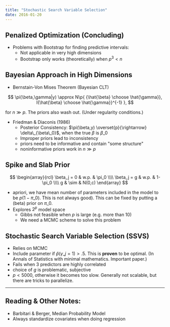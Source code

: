 ```yaml
---
title: "Stochastic Search Variable Selection"
date: 2016-01-20
---
```


## Penalized Optimization (Concluding)

- Problems with Bootstrap for finding predictive intervals:
  - Not applicable in very high dimensions
  - Bootstrap only works (theoretically) when $p^3 \lt n$

## Bayesian Approach in High Dimensions

- Bernstain-Von Mises Theorem (Bayesian CLT)

$$
  \pi(\beta,\gamma|y) \approx N\p{ {\hat{\beta} \choose \hat{\gamma}}, I{\hat{\beta} \choose \hat{\gamma}}^{-1} },
$$ 

for $n \gg p$. The priors also wash out. (Under regularity conditions.)
- Friedman & Diaconis (1986)
  - Posterior Consistency: $\pi(\beta,y) \overset{p}{\rightarrow} \delta\_{\beta\_0}$, when the true $\beta$ is $\beta\_0$
  - Improper priors lead to inconsistency
  - priors need to be informative and contain "some structure"
  - noninformative priors work in $n \gg p$

## Spike and Slab Prior

$$
  \begin{array}{rcl}
    \beta_j = 0 & w.p. & \pi_0 \\\\
    \beta_j = g & w.p. & 1-\pi_0 \\\\
    g & \sim & N(0,c)
  \end{array}
$$

- apriori, we have mean number of parameters included in the model to be $p(1-\pi\_0)$. This is not always good). This can be fixed by putting a (beta) prior on $\pi\_0$.
- Explores $2^p$ model space
    - Gibbs not feasible when $p$ is large (e.g. more than 10)
    - We need a MCMC scheme to solve this problem

## Stochastic Search Variable Selection (SSVS)

- Relies on MCMC
- Include parameter if $\hat p(\gamma\_j=1) \gt .5$. This is **proven** to be optimal. (In Annals of Statistics with minimal mathematics. Important paper.)
- Fails when 3 predictors are highly correlated
- choice of $g$ is problematic, subjective
- $p \lt 5000$, otherwise it becomes too slow. Generally not scalable, but there are tricks to parallelize.

***

## Reading & Other Notes:

- Barbitari & Berger, Median Probability Model
- Always standardize covariates when doing regression
